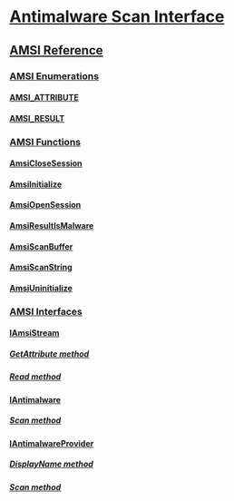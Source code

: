 # [Antimalware Scan Interface](antimalware-scan-interface-portal.md)
## [AMSI Reference](antimalware-scan-interface-reference.md)
### [AMSI Enumerations](antimalware-scan-interface-enumerations.md)
#### [AMSI_ATTRIBUTE](/windows/desktop/api/amsi/ne-amsi-amsi_attribute)
#### [AMSI_RESULT](/windows/desktop/api/amsi/ne-amsi-amsi_result)
### [AMSI Functions](antimalware-scan-interface-functions.md)
#### [AmsiCloseSession](/windows/desktop/api/amsi/nf-amsi-amsiclosesession)
#### [AmsiInitialize](/windows/desktop/api/amsi/nf-amsi-amsiinitialize)
#### [AmsiOpenSession](/windows/desktop/api/amsi/nf-amsi-amsiopensession)
#### [AmsiResultIsMalware](/windows/desktop/api/amsi/nf-amsi-amsiresultismalware)
#### [AmsiScanBuffer](/windows/desktop/api/amsi/nf-amsi-amsiscanbuffer)
#### [AmsiScanString](/windows/desktop/api/amsi/nf-amsi-amsiscanstring)
#### [AmsiUninitialize](/windows/desktop/api/amsi/nf-amsi-amsiuninitialize)
### [AMSI Interfaces](antimalware-scan-interface-interfaces.md)
#### [IAmsiStream](/windows/desktop/api/amsi/nn-amsi-iamsistream)
##### [GetAttribute method](/windows/desktop/api/amsi/nf-amsi-iamsistream-getattribute)
##### [Read method](/windows/desktop/api/amsi/nf-amsi-iamsistream-read)
#### [IAntimalware](/windows/desktop/api/amsi/nn-amsi-iantimalware)
##### [Scan method](/windows/desktop/api/amsi/nf-amsi-iantimalware-scan)
#### [IAntimalwareProvider](/windows/desktop/api/amsi/nn-amsi-iantimalwareprovider)
##### [DisplayName method](/windows/desktop/api/amsi/nf-amsi-iantimalwareprovider-displayname)
##### [Scan method](/windows/desktop/api/amsi/nf-amsi-iantimalwareprovider-scan)

